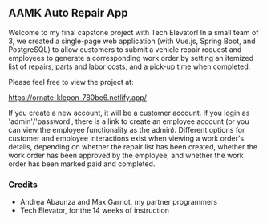 ## AAMK Auto Repair App

Welcome to my final capstone project with Tech Elevator! In a small team of 3, we created a single-page web application (with Vue.js, Spring Boot, and PostgreSQL) to allow customers to submit a vehicle repair request and employees to generate a corresponding work order by setting an itemized list of repairs, parts and labor costs, and a pick-up time when completed.

Please feel free to view the project at:

https://ornate-klepon-780be6.netlify.app/

If you create a new account, it will be a customer account. If you login as 'admin'/'password', there is a link to create an employee account (or you can view the employee functionality as the admin). Different options for customer and employee interactions exist when viewing a work order's details, depending on whether the repair list has been created, whether the work order has been approved by the employee, and whether the work order has been marked paid and completed.

### Credits
- Andrea Abaunza and Max Garnot, my partner programmers
- Tech Elevator, for the 14 weeks of instruction

